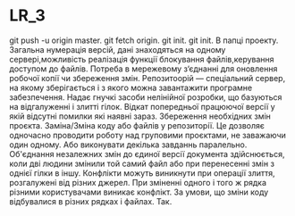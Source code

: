 # LR_3
git push -u origin master.
git fetch origin.
git init.
git init.
В папці проекту.
Загальна нумерація версій, дані знаходяться на одному сервері,можливість реалізація функції блокування файлів,керування доступом до файлів.
Потреба в мережевому з‘єднанні для оновлення робочої копії чи збереження змін.
Репозитоорій — спеціальний сервер, на якому зберігається і з якого можна завантажити програмне забезпечення.
Надає гнучкі засоби нелінійної розробки, що базуються на відгалуженні і злитті гілок.
Відкат попередньої працюючої версії у якій відсутні помилки які наявні зараз.
Збереження необхідних змін проєкта.
Заміна/Зміна коду або файлів у репозиторії.
Це дозволяє одночасно проводити роботу над груповими проєктами, не заважаючи один одному. Або виконувати декілька завданнь паралельно.
Об'єднання незалежних змін до єдиної версії документа здійснюється, коли дві людини змінили той самий файл або при перенесенні змін з однієї гілки в іншу.
Конфлікти можуть виникнути при операції злиття, розгалужені від різних джерел. При зміненні одного і того ж рядка різними користувачами виникає конфлікт.
За умови, що зміни коду відбувалися в різних рядках і файлах.
Так.
